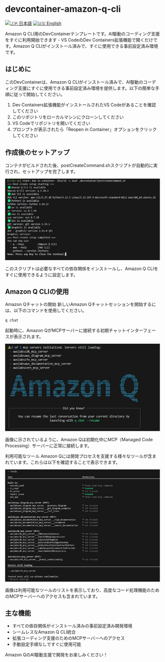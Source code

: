 # devcontainer-amazon-q-cli

[![🇯🇵 日本語](https://img.shields.io/badge/%F0%9F%87%AF%F0%9F%87%B5-日本語-white)](./README.ja.md) [![🇺🇸 English](https://img.shields.io/badge/%F0%9F%87%BA%F0%9F%87%B8-English-white)](./README.md)

Amazon Q CLI用のDevContainerテンプレートです。AI駆動のコーディング支援をすぐに利用開始できます - VS CodeのDev Containers拡張機能で開くだけです。Amazon Q CLIがインストール済みで、すぐに使用できる事前設定済み環境です。

## はじめに

このDevContainerは、Amazon Q CLIがインストール済みで、AI駆動のコーディング支援にすぐに使用できる事前設定済み環境を提供します。以下の簡単な手順に従って開始してください。

1. Dev Containers拡張機能がインストールされたVS Codeがあることを確認してください
2. このリポジトリをローカルマシンにクローンしてください
3. VS Codeでリポジトリを開いてください
4. プロンプトが表示されたら「Reopen in Container」オプションをクリックしてください

## 作成後のセットアップ

コンテナがビルドされた後、postCreateCommand.shスクリプトが自動的に実行され、セットアップを完了します。

![postCreateCommand](/images/docker-postcreatecommand.jpg)

このスクリプトは必要なすべての依存関係をインストールし、Amazon Q CLIをすぐに使用できるように設定します。

## Amazon Q CLIの使用

Amazon Qチャットの開始
新しいAmazon Qチャットセッションを開始するには、以下のコマンドを使用してください。

```sh
q chat
```

起動時に、Amazon QがMCPサーバーに接続する初期チャットインターフェースが表示されます。

![q-chat-start](/images/q-chat-start.jpg)

画像に示されているように、Amazon Qは初期化中にMCP（Managed Code Processing）サーバーに正常に接続します。

利用可能なツール
Amazon Qには開発プロセスを支援する様々なツールが含まれています。これらは以下を確認することで表示できます。

![q-chat-tools](/images/q-chat-tools.jpg)

画像は利用可能なツールのリストを表示しており、高度なコード処理機能のためのMCPサーバーへのアクセスも含まれています。

## 主な機能

- すべての依存関係がインストール済みの事前設定済み開発環境
- シームレスなAmazon Q CLI統合
- 拡張コーディング支援のためのMCPサーバーへのアクセス
- 手動設定手順なしですぐに使用可能

Amazon QのAI駆動支援で開発をお楽しみください！
